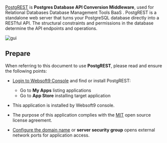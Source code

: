 [PostgREST](https://postgrest.org) is **Postgres Database API Conversion Middleware**, used for Relational Databases Database Management Tools BaaS . PostgREST is a standalone web server that turns your PostgreSQL database directly into a RESTful API. The structural constraints and permissions in the database determine the API endpoints and operations.


![gui](http://libs.websoft9.com/Websoft9/DocsPicture/zh/postgrest/postgrest-gui-websoft9.png)


## Prepare

When referring to this document to use **PostgREST**, please read and ensure the following points:

- [Login to Websoft9 Console](./login-console) and find or install PostgREST:
  - Go to **My Apps** listing applications 
  - Go to **App Store** installing target application

- This application is installed by Websoft9 console.


- The purpose of this application complies with the [MIT](https://opensource.org/licenses/MIT) open source license agreement.


- [Configure the domain name](./domain-set) or **server security group** opens external network ports for application access.
